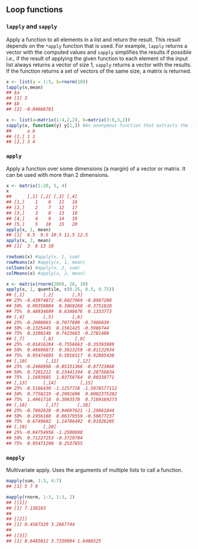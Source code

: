 ## Loop functions

### `lapply` and `sapply`
Apply a function to all elements in a list and return the result. This result depends on the `*apply` function that is used. For example, `lapply` returns a vector with the computed values and `sapply` simplifies the results if possible *i.e.,* if the result of applying the given function to each element of the input list always returns a vector of size 1, `sapply` returns a vector with the results. If the function returns a set of vectors of the same size, a matrix is returned.
```R
x <- list(a = 1:5, b=rnorm(10))
lapply(x,mean)
## $a
## [1] 3
## $b
## [2] -0.04666781

x <- list(a=matrix(1:4,2,2), b=matrix(3:6,3,2))
sapply(x, function(y) y[1,]) #An anonymous function that extracts the first row
##      a b
## [1,] 1 1
## [2,] 3 4
```

### `apply`
Apply a function over some dimensions (a margin) of a vector or matrix. It can be used with more than 2 dimensions.

```R
x <- matrix(1:20, 5, 4)
x
##      [,1] [,2] [,3] [,4]
## [1,]    1    6   11   16
## [2,]    2    7   12   17
## [3,]    3    8   13   18
## [4,]    4    9   14   19
## [5,]    5   10   15   20
apply(x, 1, mean)
## [1]  8.5  9.5 10.5 11.5 12.5
apply(x, 2, mean)
## [1]  3  8 13 18

rowSums(x) #apply(x, 1, sum)
rowMeans(x) #apply(x, 1, mean)
colSums(x) #apply(x, 2, sum)
colMeans(x) #apply(x, 2, mean)

x <- matrix(rnorm(200), 20, 10)
apply(x, 1, quantile, c(0.25, 0.5, 0.75))
## [,1]       [,2]       [,3]
## 25% -0.43974872 -0.6027969 -0.8987208
## 50%  0.09358884  0.3069260 -0.3751820
## 75%  0.48934699  0.6348676  0.1333773
## [,4]       [,5]       [,6]
## 25% -0.2098863 -0.7077898 -0.7406839
## 50% -0.1325445  0.1561425 -0.5986744
## 75%  0.3398246  0.7423683 -0.2781488
## [,7]       [,8]        [,9]
## 25% -0.01816284 -0.7556663 -0.35393989
## 50%  0.46696873  0.3613250 -0.01122934
## 75%  0.95474605  0.5916517  0.92885438
## [,10]       [,11]       [,12]
## 25% -0.2468998 -0.05331366 -0.07723868
## 50%  0.7201212  0.23441194  0.28756834
## 75%  1.1693685  1.03758764  0.80338771
## [,13]      [,14]         [,15]
## 25% -0.5166430 -1.1257728 -1.5978577112
## 50%  0.7758219 -0.2901696  0.0002375202
## 75%  1.4961718  0.3093578  0.7169169273
## [,16]       [,17]       [,18]
## 25% -0.7802628 -0.94697621 -1.29861844
## 50%  0.1956188  0.06379559 -0.50877237
## 75%  0.6749682  1.14786492  0.01926205
## [,19]      [,20]
## 25% -0.04754956 -1.2580690
## 50%  0.71227253 -0.3729704
## 75%  0.95471290  0.2537855
```

### `mapply`

Multivariate apply. Uses the arguments of multiple lists to call a function.

```R
mapply(sum, 1:3, 4:7)
## [1] 5 7 9

mapply(rnorm, 1:3, 1:3, 2)
## [[1]]
## [1] 7.138163
##
## [[2]]
## [1] 0.4587329 3.2667744
##
## [[3]]
## [1] 0.6485012 3.7339094 1.6486525
```

